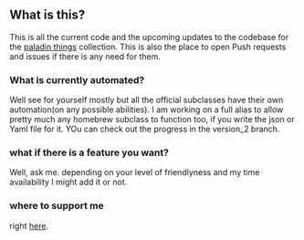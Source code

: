 ## What is this?

This is all the current code and the upcoming updates to the codebase for the [paladin things](https://avrae.io/dashboard/workshop/5ff1b9ec032beeab19695bb9) collection. This is also the place to open Push requests and issues if there is any need for them.

### What is currently automated?

Well see for yourself mostly but all the official subclasses have their own automation(on any possible abilities). I am working on a full alias to allow pretty much any homebrew subclass to function too, if you write the json or Yaml file for it. YOu can check out the progress in the version_2 branch.

### what if there is a feature you want?

Well, ask me. depending on your level of friendlyness and my time availability I might add it or not.

### where to support me

right [here](https://ko-fi.com/dice6153).
